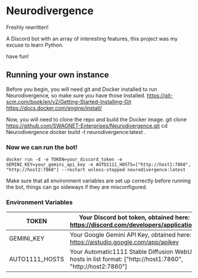 # Neurodivergence
Freshly rewritten!

A Discord bot with an array of interesting features, this project was my excuse to learn Python.

have fun!

## Running your own instance
Before you begin, you will need git and Docker installed to run Neurodivergence, so make sure you have those installed.
https://git-scm.com/book/en/v2/Getting-Started-Installing-Git
https://docs.docker.com/engine/install/

Now, you will need to clone the repo and build the Docker image.
    git clone https://github.com/SWAGNET-Enterprises/Neurodivergence.git
	cd Neurodivergence
	docker build -t neurodivergence:latest .
	
### Now we can run the bot!
    docker run -d -e TOKEN=your_discord_token -e GEMINI_KEY=your_gemini_api_key -e AUTO1111_HOSTS=["http://host1:7860", "http://host2:7860"] --restart unless-stopped neurodivergence:latest
	
Make sure that all environment variables are set up correctly before running the bot, things can go sideways if they are misconfigured.

### Environment Variables
| TOKEN          | Your Discord bot token, obtained here: https://discord.com/developers/applications                         |
|----------------|------------------------------------------------------------------------------------------------------------|
| GEMINI_KEY     | Your Google Gemini API Key, obtained here: https://aistudio.google.com/app/apikey                          |
| AUTO1111_HOSTS | Your Automatic1111 Stable Diffusion WebUI hosts in list format: ["http://host1:7860", "http://host2:7860"] |